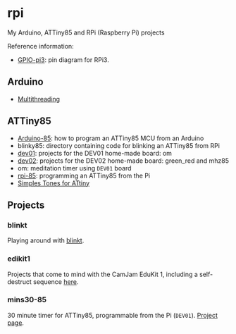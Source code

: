 # rpi
My Arduino, ATTiny85 and RPi (Raspberry Pi) projects

Reference information:


* [GPIO-pi3](GPIO-pi3.md): pin diagram for RPi3.

## Arduino

* [Multithreading](https://create.arduino.cc/projecthub/reanimationxp/how-to-multithread-an-arduino-protothreading-tutorial-dd2c37)

## ATTiny85

* [Arduino-85](Arduino-85.md): how to program an ATTiny85 MCU from an Arduino
* blinky85: directory containing code for blinking an ATTiny85 from RPi
* [dev01](dev01/README.md): projects for the DEV01 home-made board: om
* [dev02](dev02/README.md): projects for the DEV02 home-made board: green_red and mhz85
* om: meditation timer using `DEV01` board
* [rpi-85](rpi-85.md): programming an ATTiny85 from the Pi
* [Simples Tones for ATtiny](http://www.technoblogy.com/show?KVO)


## Projects

### blinkt

Playing around with [blinkt](blinkt/README.md).

### edikit1

Projects that come to mind with the CamJam EduKit 1, including
a self-destruct sequence [here](edukit1/README.md).


### mins30-85

30 minute timer for ATTiny85, programmable from the Pi (`DEV01`). [Project page](mins30-85/README.md).
